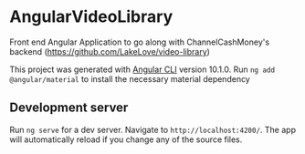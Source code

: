 # AngularVideoLibrary

Front end Angular Application to go along with ChannelCashMoney's backend (https://github.com/LakeLove/video-library)

This project was generated with [Angular CLI](https://github.com/angular/angular-cli) version 10.1.0.
Run `ng add @angular/material` to install the necessary material dependency

## Development server

Run `ng serve` for a dev server. Navigate to `http://localhost:4200/`. The app will automatically reload if you change any of the source files.
